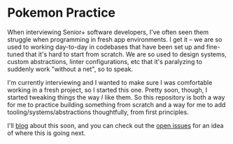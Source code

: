 # Pokemon Practice

When interviewing Senior+ software developers, I've often seen them struggle when programming in fresh app environments. I get it – we are so used to working day-to-day in codebases that have been set up and fine-tuned that it's hard to start from scratch. We are so used to design systems, custom abstractions, linter configurations, etc that it's paralyzing to suddenly work "without a net", so to speak.

I'm currently interviewing and I wanted to make sure I was comfortable working in a fresh project, so I started this one. Pretty soon, though, I started tweaking things the way _I_ like them. So this repository is both a way for me to practice building something from scratch and a way for me to add tooling/systems/abstractions thoughtfully, from first principles.

I'll [blog](https://ashfurrow.com) about this soon, and you can check out the [open issues](https://github.com/ashfurrow/PokemonPractice/issues) for an idea of where this is going next.
